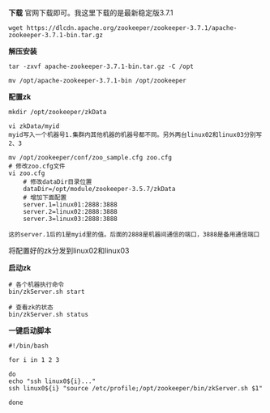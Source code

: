 **下载**
官网下载即可。我这里下载的是最新稳定版3.7.1
```
wget https://dlcdn.apache.org/zookeeper/zookeeper-3.7.1/apache-zookeeper-3.7.1-bin.tar.gz
```

**解压安装**
```
tar -zxvf apache-zookeeper-3.7.1-bin.tar.gz -C /opt

mv /opt/apache-zookeeper-3.7.1-bin /opt/zookeeper
```

**配置zk**
```
mkdir /opt/zookeeper/zkData

vi zkData/myid
myid写入一个机器号1.集群内其他机器的机器号都不同。另外两台linux02和linux03分别写2、3

mv /opt/zookeeper/conf/zoo_sample.cfg zoo.cfg
# 修改zoo.cfg文件
vi zoo.cfg
	# 修改dataDir目录位置
	dataDir=/opt/module/zookeeper-3.5.7/zkData
	# 增加下面配置
	server.1=linux01:2888:3888
	server.2=linux02:2888:3888
	server.3=linux03:2888:3888

这的server.1后的1是myid里的值。后面的2888是机器间通信的端口，3888是备用通信端口
```

将配置好的zk分发到linux02和linux03

**启动zk**
```
# 各个机器执行命令
bin/zkServer.sh start

# 查看zk的状态
bin/zkServer.sh status
```
**一键启动脚本**
```shell
#!/bin/bash

for i in 1 2 3

do
echo "ssh linux0${i}..."
ssh linux0${i} "source /etc/profile;/opt/zookeeper/bin/zkServer.sh $1"

done
```